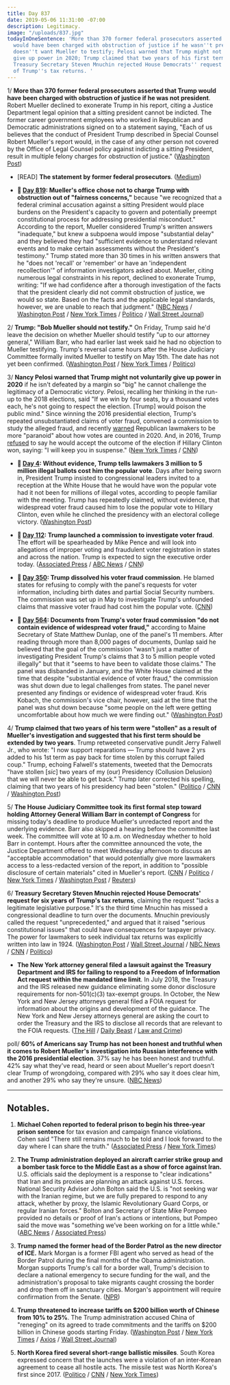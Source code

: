 ```yaml
---
title: Day 837
date: 2019-05-06 11:31:00 -07:00
description: Legitimacy.
image: "/uploads/837.jpg"
todayInOneSentence: 'More than 370 former federal prosecutors asserted that Trump
  would have been charged with obstruction of justice if he wasn''t president; Trump
  doesn''t want Mueller to testify; Pelosi warned that Trump might not voluntarily
  give up power in 2020; Trump claimed that two years of his first term were "stollen";  and
  Treasury Secretary Steven Mnuchin rejected House Democrats'' request for six years
  of Trump''s tax returns. '
---
```


1/ **More than 370 former federal prosecutors asserted that Trump would have been charged with obstruction of justice if he was not president**. Robert Mueller declined to exonerate Trump in his report, citing a Justice Department legal opinion that a sitting president cannot be indicted. The former career government employees who worked in Republican and Democratic administrations signed on to a statement saying, "Each of us believes that the conduct of President Trump described in Special Counsel Robert Mueller's report would, in the case of any other person not covered by the Office of Legal Counsel policy against indicting a sitting President, result in multiple felony charges for obstruction of justice." ([Washington Post](https://www.washingtonpost.com/world/national-security/trump-would-have-been-charged-with-obstruction-were-he-not-president-hundreds-of-former-federal-prosecutors-assert/2019/05/06/e4946a1a-7006-11e9-9f06-5fc2ee80027a_story.html))

* \[READ\] **The statement by former federal prosecutors**. ([Medium](https://medium.com/@dojalumni/statement-by-former-federal-prosecutors-8ab7691c2aa1))

* **📌 [Day 819](https://whatthefuckjusthappenedtoday.com/2019/04/18/day-819/#2-muellers-office-chose-not-to-charg): Mueller's office chose not to charge Trump with obstruction out of "fairness concerns,"** because "we recognized that a federal criminal accusation against a sitting President would place burdens on the President's capacity to govern and potentially preempt constitutional process for addressing presidential misconduct." According to the report, Mueller considered Trump's written answers "inadequate," but knew a subpoena would impose "substantial delay" and they believed they had "sufficient evidence to understand relevant events and to make certain assessments without the President's testimony." Trump stated more than 30 times in his written answers that he "does not 'recall' or 'remember' or have an 'independent recollection'" of information investigators asked about. Mueller, citing numerous legal constraints in his report, declined to exonerate Trump, writing: "If we had confidence after a thorough investigation of the facts that the president clearly did not commit obstruction of justice, we would so state. Based on the facts and the applicable legal standards, however, we are unable to reach that judgment." ([NBC News](https://www.nbcnews.com/politics/donald-trump/mueller-s-report-trump-sections-blacked-out-released-public-n990191) / [Washington Post](https://www.washingtonpost.com/world/national-security/attorney-general-to-provide-overview-of-mueller-report-at-news-conference-before-its-release/2019/04/17/8dcc9440-54b9-11e9-814f-e2f46684196e_story.html) / [New York Times](https://www.nytimes.com/2019/04/18/us/politics/trump-mueller-report.html) / [Politico](https://www.politico.com/story/2019/04/18/redacted-mueller-report-released-1280960) / [Wall Street Journal](https://www.wsj.com/articles/mueller-report-release-11555590084))

2/ **Trump: "Bob Mueller should not testify."** On Friday, Trump said he'd leave the decision on whether Mueller should testify "up to our attorney general," William Barr, who had earlier last week said he had no objection to Mueller testifying. Trump's reversal came hours after the House Judiciary Committee formally invited Mueller to testify on May 15th. The date has not yet been confirmed. ([Washington Post](https://www.washingtonpost.com/politics/house-democrat-says-mueller-and-judiciary-committee-tentatively-agree-on-may-15-for-his-testimony-on-russia-investigation/2019/05/05/576dabae-6f45-11e9-8be0-ca575670e91c_story.html) / [New York Times](https://www.nytimes.com/2019/05/05/us/politics/trump-mueller-testimony.html) / [Politico](https://www.politico.com/story/2019/05/05/robert-mueller-special-counsel-cicilline-1302632))

3/ **Nancy Pelosi warned that Trump might not voluntarily give up power in 2020** if he isn't defeated by a margin so "big" he cannot challenge the legitimacy of a Democratic victory. Pelosi, recalling her thinking in the run-up to the 2018 elections, said "If we win by four seats, by a thousand votes each, he's not going to respect the election. \[Trump\] would poison the public mind." Since winning the 2016 presidential election, Trump's repeated unsubstantiated claims of voter fraud, convened a commission to study the alleged fraud, and recently [warned](https://www.usatoday.com/story/news/politics/elections/2019/04/03/trump-says-republicans-must-more-paranoid-election-fraud/3350607002/) Republican lawmakers to be more "paranoid" about how votes are counted in 2020. And, in 2016, Trump [refused](https://www.washingtonpost.com/politics/trump-wont-commit-to-accepting-election-results-if-he-loses/2016/10/19/9c9672e6-9609-11e6-bc79-af1cd3d2984b_story.html) to say he would accept the outcome of the election if Hillary Clinton won, saying: "I will keep you in suspense." ([New York Times](https://www.nytimes.com/2019/05/04/us/politics/nancy-pelosi.html) / [CNN](https://www.cnn.com/2019/05/06/politics/donald-trump-2020-election/))

* **📌 [Day 4](https://whatthefuckjusthappenedtoday.com/2017/01/23/Day-4/#4-without-evidence-trump-tells-lawma): Without evidence, Trump tells lawmakers 3 million to 5 million illegal ballots cost him the popular vote**. Days after being sworn in, President Trump insisted to congressional leaders invited to a reception at the White House that he would have won the popular vote had it not been for millions of illegal votes, according to people familiar with the meeting. Trump has repeatedly claimed, without evidence, that widespread voter fraud caused him to lose the popular vote to Hillary Clinton, even while he clinched the presidency with an electoral college victory. ([Washington Post](https://www.washingtonpost.com/news/post-politics/wp/2017/01/23/at-white-house-trump-tells-congressional-leaders-3-5-million-illegal-ballots-cost-him-the-popular-vote/))

* **📌 [Day 112](https://whatthefuckjusthappenedtoday.com/2017/05/11/Day-112/#4-trump-launched-a-commission-to-inv): Trump launched a commission to investigate voter fraud**. The effort will be spearheaded by Mike Pence and will look into allegations of improper voting and fraudulent voter registration in states and across the nation. Trump is expected to sign the executive order today. ([Associated Press](https://apnews.com/78ecd2bdc0ca46a5ad2a1afb4cd122a2/AP-sources:-Trump-to-launch-panel-to-investigate-voter-fraud) / [ABC News](http://abcnews.go.com/Politics/president-trump-expected-launch-commission-election-integrity/story?id=47337222) / [CNN](https://edition.cnn.com/2017/05/11/politics/trump-election-integrity-voter-fraud/index.html))

* **📌 [Day 350](https://whatthefuckjusthappenedtoday.com/2018/01/04/day-350/#6-trump-dissolved-his-voter-fraud-co): Trump dissolved his voter fraud commission**. He blamed states for refusing to comply with the panel's requests for voter information, including birth dates and partial Social Security numbers. The commission was set up in May to investigate Trump's unfounded claims that massive voter fraud had cost him the popular vote. ([CNN](https://www.cnn.com/2018/01/03/politics/presidential-election-commission/index.html))

* **📌 [Day 564](https://whatthefuckjusthappenedtoday.com/2018/08/06/day-564/#4-documents-from-trumps-voter-fraud): Documents from Trump's voter fraud commission "do not contain evidence of widespread voter fraud,"** according to Maine Secretary of State Matthew Dunlap, one of the panel's 11 members. After reading through more than 8,000 pages of documents, Dunlap said he believed that the goal of the commission "wasn’t just a matter of investigating President Trump's claims that 3 to 5 million people voted illegally" but that it "seems to have been to validate those claims." The panel was disbanded in January, and the White House claimed at the time that despite "substantial evidence of voter fraud," the commission was shut down due to legal challenges from states. The panel never presented any findings or evidence of widespread voter fraud. Kris Kobach, the commission's vice chair, however, said at the time that the panel was shut down because "some people on the left were getting uncomfortable about how much we were finding out." ([Washington Post](https://www.washingtonpost.com/news/politics/wp/2018/08/03/the-most-bizarre-thing-ive-ever-been-a-part-of-trump-panel-found-no-voter-fraud-ex-member-says/))

4/ **Trump claimed that two years of his term were "stollen" as a result of Mueller's investigation and suggested that his first term should be extended by two years**. Trump retweeted conservative pundit Jerry Falwell Jr., who wrote: "I now support reparations — Trump should have 2 yrs added to his 1st term as pay back for time stolen by this corrupt failed coup." Trump, echoing Falwell's statements, tweeted that the Democrats "have stollen \[*sic*\] two years of my (our) Presidency (Collusion Delusion) that we will never be able to get back." Trump later corrected his spelling, claiming that two years of his presidency had been "stolen." ([Politico](https://www.politico.com/story/2019/05/05/trump-term-mueller-1302643) / [CNN](https://www.cnn.com/2019/05/06/politics/donald-trump-robert-mueller/index.html) / [Washington Post](https://www.washingtonpost.com/nation/2019/05/06/claiming-two-years-his-presidency-were-stolen-trump-suggests-hes-owed-overtime/?noredirect=on))

5/ **The House Judiciary Committee took its first formal step toward holding Attorney General William Barr in contempt of Congress** for missing today's deadline to produce Mueller's unredacted report and the underlying evidence. Barr also skipped a hearing before the committee last week. The committee will vote at 10 a.m. on Wednesday whether to hold Barr in contempt. Hours after the committee announced the vote, the Justice Department offered to meet Wednesday afternoon to discuss an "acceptable accommodation" that would potentially give more lawmakers access to a less-redacted version of the report, in addition to "possible disclosure of certain materials" cited in Mueller's report. ([CNN](https://www.cnn.com/2019/05/06/politics/mueller-report-house-contempt-barr/index.html) / [Politico](https://www.politico.com/story/2019/05/06/democrats-prepare-to-hold-william-barr-in-contempt-1302982) / [New York Times](https://www.nytimes.com/2019/05/06/us/politics/house-contempt-attorney-general-barr.html) / [Washington Post](https://www.washingtonpost.com/politics/house-democrats-to-hold-contempt-vote-wednesday-after-barr-misses-deadline-to-provide-complete-mueller-report/2019/05/06/89f3bb02-6ffb-11e9-9f06-5fc2ee80027a_story.html) / [Reuters](https://www.reuters.com/article/us-usa-trump-barr-idUSKCN1SC08X))

6/ **Treasury Secretary Steven Mnuchin rejected House Democrats' request for six years of Trump's tax returns**, claiming the request "lacks a legitimate legislative purpose." It's the third time Mnuchin has missed a congressional deadline to turn over the documents. Mnuchin previously called the request "unprecedented," and argued that it raised "serious constitutional issues" that could have consequences for taxpayer privacy. The power for lawmakers to seek individual tax returns was explicitly written into law in 1924. ([Washington Post](https://www.washingtonpost.com/business/economy/mnuchin-rejects-democrats-demand-to-hand-over-trumps-tax-returns-all-but-ensuring-legal-battle/2019/05/06/5483f8ac-7022-11e9-9eb4-0828f5389013_story.html) / [Wall Street Journal](https://www.wsj.com/articles/treasury-department-rejects-democrats-request-for-trump-tax-returns-11557178667) / [NBC News](https://www.nbcnews.com/politics/congress/mnuchin-rejects-hill-request-hand-over-trump-tax-returns-n1002296) / [CNN](https://www.cnn.com/2019/05/06/politics/tax-returns-trump-congress-showdown/index.html) / [Politico](https://www.politico.com/story/2019/05/06/trump-tax-returns-congress-1307298))

* **The New York attorney general filed a lawsuit against the Treasury Department and IRS for failing to respond to a Freedom of Information Act request within the mandated time limit**. In July 2018, the Treasury and the IRS released new guidance eliminating some donor disclosure requirements for non-501(c)(3) tax-exempt groups. In October, the New York and New Jersey attorneys general filed a FOIA request for information about the origins and development of the guidance. The New York and New Jersey attorneys general are asking the court to order the Treasury and the IRS to disclose all records that are relevant to the FOIA requests. ([The Hill](https://thehill.com/policy/finance/442315-new-york-attorney-general-sues-trump-treasury-irs) / [Daily Beast](https://www.thedailybeast.com/new-york-attorney-general-letitia-james-sues-trump-treasury-department-irs) / [Law and Crime](https://lawandcrime.com/high-profile/ny-nj-attorneys-general-sue-after-federal-govt-let-certain-tax-exempt-groups-hide-donor-identities/))

poll/ **60% of Americans say Trump has not been honest and truthful when it comes to Robert Mueller's investigation into Russian interference with the 2016 presidential election**. 37% say he has been honest and truthful. 42% say what they've read, heard or seen about Mueller's report doesn't clear Trump of wrongdoing, compared with 29% who say it does clear him, and another 29% who say they're unsure. ([NBC News](https://www.nbcnews.com/politics/meet-the-press/hung-jury-public-remains-divided-over-mueller-probe-new-nbc-n1001886))

---

## Notables.

1. **Michael Cohen reported to federal prison to begin his three-year prison sentence** for tax evasion and campaign finance violations. Cohen said "There still remains much to be told and I look forward to the day where I can share the truth." ([Associated Press](https://apnews.com/8b9d39ea54374ae296a9a8401bf58cb8) / [New York Times](https://www.nytimes.com/2019/05/06/us/michael-cohen-prison.html))

2. **The Trump administration deployed an aircraft carrier strike group and a bomber task force to the Middle East as a show of force against Iran.** U.S. officials said the deployment is a response to "clear indications" that Iran and its proxies are planning an attack against U.S. forces. National Security Adviser John Bolton said the U.S. is "not seeking war with the Iranian regime, but we are fully prepared to respond to any attack, whether by proxy, the Islamic Revolutionary Guard Corps, or regular Iranian forces." Bolton and Secretary of State Mike Pompeo provided no details or proof of Iran's actions or intentions, but Pompeo said the move was "something we’ve been working on for a little while." ([ABC News](https://abcnews.go.com/International/aircraft-carrier-middle-east-indications-iran-planned-attack/story?id=62843182) / [Associated Press](https://apnews.com/86e17a4f133046d9a054b68e7cd675cf))

3. **Trump named the former head of the Border Patrol as the new director of ICE.** Mark Morgan is a former FBI agent who served as head of the Border Patrol during the final months of the Obama administration. Morgan supports Trump's call for a border wall, Trump's decision to declare a national emergency to secure funding for the wall, and the administration's proposal to take migrants caught crossing the border and drop them off in sanctuary cities. Morgan's appointment will require confirmation from the Senate. ([NPR](https://www.npr.org/2019/05/05/720481627/president-trump-names-mark-morgan-former-border-patrol-chief-to-lead-ice?utm_source=twitter.com&utm_medium=social&utm_campaign=npr&utm_term=nprnews&utm_content=20190505))

4. **Trump threatened to increase tariffs on $200 billion worth of Chinese from 10% to 25%**. The Trump administration accused China of "reneging" on its agreed to trade commitments and the tariffs on $200 billion in Chinese goods starting Friday. ([Washington Post](https://www.washingtonpost.com/business/economy/trump-administration-accuses-chinese-officials-of-reneging-on-earlier-commitments-in-trade-talks/2019/05/06/808e91f4-7037-11e9-8be0-ca575670e91c_story.html) / [New York Times](https://www.nytimes.com/2019/05/06/us/politics/trump-tariffs-china.html) / [Axios](https://www.axios.com/trump-china-tariffs-25-percent-8f9b80b6-9abf-44e8-91c8-14aeb5921c2c.html) / [Wall Street Journal](https://www.wsj.com/articles/trump-says-he-will-increase-tariffs-on-200-billion-of-chinese-goods-from-10-to-25-on-friday-11557075332))

5. **North Korea fired several short-range ballistic missiles**. South Korea expressed concern that the launches were a violation of an inter-Korean agreement to cease all hostile acts. The missile test was North Korea's first since 2017. ([Politico](https://www.politico.com/story/2019/05/04/north-korea-missile-1301640) / [CNN](https://www.cnn.com/2019/05/05/politics/north-korea-missile-launch-image/index.html) / [New York Times](https://www.nytimes.com/2019/05/03/world/asia/north-korea-missile.html))